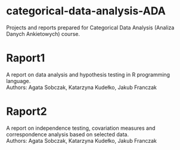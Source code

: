 # categorical-data-analysis-ADA
Projects and reports prepared for Categorical Data Analysis (Analiza Danych Ankietowych) course.

# Raport1
A report on data analysis and hypothesis testing in R programming language.\
Authors: Agata Sobczak, Katarzyna Kudełko, Jakub Franczak

# Raport2
A report on independence testing, covariation measures and correspondence analysis based on selected data.\
Authors: Agata Sobczak, Katarzyna Kudełko, Jakub Franczak

